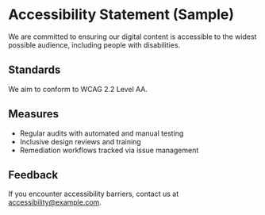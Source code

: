 
# Accessibility Statement (Sample)

We are committed to ensuring our digital content is accessible to the widest possible audience, including people with disabilities.

## Standards
We aim to conform to WCAG 2.2 Level AA.

## Measures
- Regular audits with automated and manual testing
- Inclusive design reviews and training
- Remediation workflows tracked via issue management

## Feedback
If you encounter accessibility barriers, contact us at accessibility@example.com.
